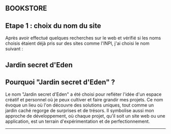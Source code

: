 ## BOOKSTORE 

## Etape 1 : choix du nom du site

Après avoir effectué quelques recherches sur le web et vérifié si les noms choisis étaient déjà pris sur des sites comme l'INPI, j'ai choisi le nom suivant :

## Jardin secret d'Eden 


## Pourquoi "Jardin secret d'Eden" ?

Le nom "Jardin secret d'Eden" a été choisi pour refléter l'idée d'un espace créatif et personnel où je peux cultiver et faire grandir mes projets. Ce nom évoque un lieu où l'on découvre des solutions uniques, tout comme un jardin caché regorge de surprises et de trésors. Il symbolise aussi mon approche de développement, où chaque projet, qu'il soit un site web ou une application, est un terrain d'expérimentation et de perfectionnement.

 ---
